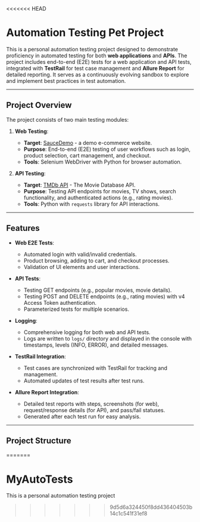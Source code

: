<<<<<<< HEAD
# Automation Testing Pet Project

This is a personal automation testing project designed to demonstrate proficiency in automated testing for both **web applications** and **APIs**. The project includes end-to-end (E2E) tests for a web application and API tests, integrated with **TestRail** for test case management and **Allure Report** for detailed reporting. It serves as a continuously evolving sandbox to explore and implement best practices in test automation.

---

## Project Overview

The project consists of two main testing modules:
1. **Web Testing**:
   - **Target**: [SauceDemo](https://www.saucedemo.com/) - a demo e-commerce website.
   - **Purpose**: End-to-end (E2E) testing of user workflows such as login, product selection, cart management, and checkout.
   - **Tools**: Selenium WebDriver with Python for browser automation.

2. **API Testing**:
   - **Target**: [TMDb API](https://www.themoviedb.org/) - The Movie Database API.
   - **Purpose**: Testing API endpoints for movies, TV shows, search functionality, and authenticated actions (e.g., rating movies).
   - **Tools**: Python with `requests` library for API interactions.

---

## Features

- **Web E2E Tests**:
  - Automated login with valid/invalid credentials.
  - Product browsing, adding to cart, and checkout processes.
  - Validation of UI elements and user interactions.

- **API Tests**:
  - Testing GET endpoints (e.g., popular movies, movie details).
  - Testing POST and DELETE endpoints (e.g., rating movies) with v4 Access Token authentication.
  - Parameterized tests for multiple scenarios.

- **Logging**:
  - Comprehensive logging for both web and API tests.
  - Logs are written to `logs/` directory and displayed in the console with timestamps, levels (INFO, ERROR), and detailed messages.

- **TestRail Integration**:
  - Test cases are synchronized with TestRail for tracking and management.
  - Automated updates of test results after test runs.

- **Allure Report Integration**:
  - Detailed test reports with steps, screenshots (for web), request/response details (for API), and pass/fail statuses.
  - Generated after each test run for easy analysis.

---

## Project Structure
=======
# MyAutoTests
This is a personal automation testing project 
>>>>>>> 9d5d6a324450f8dd436404503b14c1c541f31ef8
